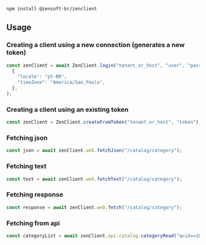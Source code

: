 ```
npm install @zensoft-br/zenclient
```

## Usage

### Creating a client using a new connection (generates a new token)

```js
const zenClient = await ZenClient.login("tenant_or_host", "user", "password",
  {
    "locale": "pt-BR",
    "timeZone": "America/Sao_Paulo",
  },
);

```

### Creating a client using an existing token

```js
const zenClient = ZenClient.createFromToken("tenant_or_host", "token");
```

### Fetching json

```js
const json = await zenClient.web.fetchJson("/catalog/category");
```

### Fetching text

```js
const text = await zenClient.web.fetchText("/catalog/category");
```

### Fetching response

```js
const response = await zenClient.web.fetch("/catalog/category");
```

### Fetching from api

```js
const categoryList = await zenClient.api.catalog.categoryRead("q=id==1001");
```

